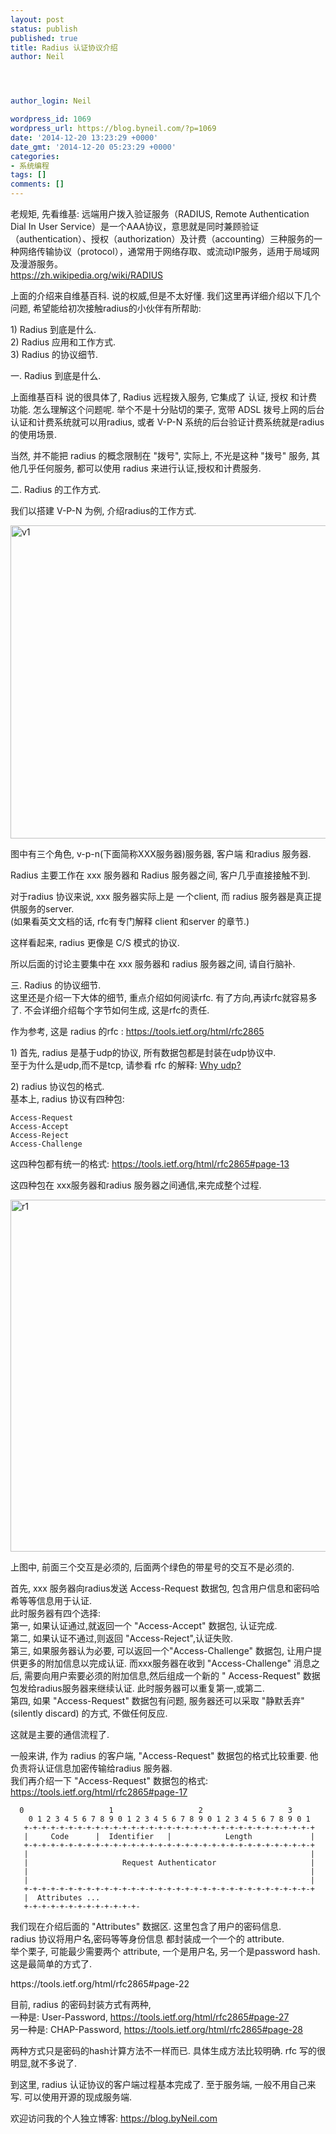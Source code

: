```yaml
---
layout: post
status: publish
published: true
title: Radius 认证协议介绍
author: Neil




author_login: Neil

wordpress_id: 1069
wordpress_url: https://blog.byneil.com/?p=1069
date: '2014-12-20 13:23:29 +0000'
date_gmt: '2014-12-20 05:23:29 +0000'
categories:
- 系统编程
tags: []
comments: []
---
```

<p>老规矩, 先看维基: 远端用户拨入验证服务（RADIUS, Remote Authentication Dial In User Service）是一个AAA协议，意思就是同时兼顾验证（authentication）、授权（authorization）及计费（accounting）三种服务的一种网络传输协议（protocol），通常用于网络存取、或流动IP服务，适用于局域网及漫游服务。<br />
<a href="https://zh.wikipedia.org/wiki/RADIUS" title="https://zh.wikipedia.org/wiki/RADIUS" target="_blank">https://zh.wikipedia.org/wiki/RADIUS</a></p>
<p>上面的介绍来自维基百科. 说的权威,但是不太好懂. 我们这里再详细介绍以下几个问题, 希望能给初次接触radius的小伙伴有所帮助:</p>
<p>1) Radius 到底是什么.<br />
2) Radius 应用和工作方式.<br />
3) Radius 的协议细节.</p>
<p>一. Radius 到底是什么.</p>
<p>上面维基百科 说的很具体了, Radius 远程拨入服务, 它集成了 认证, 授权 和计费功能.  怎么理解这个问题呢. 举个不是十分贴切的栗子, 宽带 ADSL 拨号上网的后台认证和计费系统就可以用radius,  或者 V-P-N 系统的后台验证计费系统就是radius 的使用场景.</p>
<p>当然, 并不能把 radius 的概念限制在 "拨号", 实际上, 不光是这种 "拨号" 服务,  其他几乎任何服务, 都可以使用 radius 来进行认证,授权和计费服务.</p>
<p>二. Radius 的工作方式.</p>
<p>我们以搭建 V-P-N 为例, 介绍radius的工作方式.</p>
<p><a href="https://blog.byneil.com/wp-content/uploads/2014/12/v1.png"><img src="https://blog.byneil.com/wp-content/uploads/2014/12/v1.png" alt="v1" width="703" height="501" class="alignnone size-full wp-image-1073" /></a></p>
<p>图中有三个角色, v-p-n(下面简称XXX服务器)服务器,  客户端 和radius 服务器.</p>
<p>Radius 主要工作在 xxx 服务器和 Radius 服务器之间,  客户几乎直接接触不到.</p>
<p>对于radius 协议来说,  xxx 服务器实际上是 一个client, 而 radius 服务器是真正提供服务的server.<br />
(如果看英文文档的话, rfc有专门解释 client 和server 的章节.)</p>
<p>这样看起来,  radius 更像是 C/S 模式的协议.</p>
<p>所以后面的讨论主要集中在 xxx 服务器和 radius 服务器之间, 请自行脑补.</p>
<p>三. Radius 的协议细节.<br />
这里还是介绍一下大体的细节, 重点介绍如何阅读rfc. 有了方向,再读rfc就容易多了.  不会详细介绍每个字节如何生成, 这是rfc的责任.</p>
<p>作为参考, 这是 radius 的rfc : <a href="https://tools.ietf.org/html/rfc2865" title="https://tools.ietf.org/html/rfc2865" target="_blank">https://tools.ietf.org/html/rfc2865</a></p>
<p>1) 首先, radius 是基于udp的协议, 所有数据包都是封装在udp协议中.<br />
 至于为什么是udp,而不是tcp, 请参看 rfc 的解释: <a href="https://tools.ietf.org/html/rfc2865#page-11" title="https://tools.ietf.org/html/rfc2865#page-11" target="_blank">Why udp?</a></p>
<p>2) radius 协议包的格式.<br />
基本上, radius 协议有四种包:</p>
<pre><code>Access-Request
Access-Accept
Access-Reject
Access-Challenge
</code></pre>
<p>这四种包都有统一的格式: <a href="https://tools.ietf.org/html/rfc2865#page-13" title="https://tools.ietf.org/html/rfc2865#page-13" target="_blank">https://tools.ietf.org/html/rfc2865#page-13</a></p>
<p>这四种包在 xxx服务器和radius 服务器之间通信,来完成整个过程.</p>
<p><a href="https://blog.byneil.com/wp-content/uploads/2014/12/r1.png"><img src="https://blog.byneil.com/wp-content/uploads/2014/12/r1.png" alt="r1" width="787" height="563" class="alignnone size-full wp-image-1083" /></a></p>
<p>上图中, 前面三个交互是必须的,  后面两个绿色的带星号的交互不是必须的.</p>
<p>首先, xxx 服务器向radius发送 Access-Request 数据包, 包含用户信息和密码哈希等等信息用于认证.<br />
此时服务器有四个选择:<br />
第一, 如果认证通过,就返回一个 "Access-Accept" 数据包, 认证完成.<br />
第二, 如果认证不通过,则返回 "Access-Reject",认证失败.<br />
第三, 如果服务器认为必要, 可以返回一个"Access-Challenge" 数据包, 让用户提供更多的附加信息以完成认证. 而xxx服务器在收到 "Access-Challenge" 消息之后, 需要向用户索要必须的附加信息,然后组成一个新的 " Access-Request" 数据包发给radius服务器来继续认证. 此时服务器可以重复第一,或第二.<br />
第四, 如果 "Access-Request" 数据包有问题, 服务器还可以采取 "静默丢弃"(silently discard) 的方式, 不做任何反应.</p>
<p>这就是主要的通信流程了.</p>
<p>一般来讲, 作为 radius 的客户端, "Access-Request" 数据包的格式比较重要. 他负责将认证信息加密传输给radius 服务器.<br />
我们再介绍一下 "Access-Request" 数据包的格式:<br />
<a href="https://tools.ietf.org/html/rfc2865#page-17" title="https://tools.ietf.org/html/rfc2865#page-17" target="_blank">https://tools.ietf.org/html/rfc2865#page-17</a></p>
<pre><code>  0                   1                   2                   3
    0 1 2 3 4 5 6 7 8 9 0 1 2 3 4 5 6 7 8 9 0 1 2 3 4 5 6 7 8 9 0 1
   +-+-+-+-+-+-+-+-+-+-+-+-+-+-+-+-+-+-+-+-+-+-+-+-+-+-+-+-+-+-+-+-+
   |     Code      |  Identifier   |            Length             |
   +-+-+-+-+-+-+-+-+-+-+-+-+-+-+-+-+-+-+-+-+-+-+-+-+-+-+-+-+-+-+-+-+
   |                                                               |
   |                     Request Authenticator                     |
   |                                                               |
   |                                                               |
   +-+-+-+-+-+-+-+-+-+-+-+-+-+-+-+-+-+-+-+-+-+-+-+-+-+-+-+-+-+-+-+-+
   |  Attributes ...
   +-+-+-+-+-+-+-+-+-+-+-+-+-
</code></pre>
<p>我们现在介绍后面的 "Attributes" 数据区.  这里包含了用户的密码信息.<br />
radius 协议将用户名,密码等等身份信息 都封装成一个一个的 attribute.<br />
举个栗子,  可能最少需要两个 attribute,  一个是用户名, 另一个是password hash. 这是最简单的方式了.</p>
<p>https://tools.ietf.org/html/rfc2865#page-22</p>
<p>目前, radius 的密码封装方式有两种,<br />
一种是: User-Password, <a href="https://tools.ietf.org/html/rfc2865#page-27" target="_blank"> https://tools.ietf.org/html/rfc2865#page-27</a><br />
另一种是: CHAP-Password, <a href="https://tools.ietf.org/html/rfc2865#page-28" title="https://tools.ietf.org/html/rfc2865#page-28" target="_blank">https://tools.ietf.org/html/rfc2865#page-28</a></p>
<p>两种方式只是密码的hash计算方法不一样而已.  具体生成方法比较明确. rfc 写的很明显,就不多说了.</p>
<p>到这里, radius 认证协议的客户端过程基本完成了.  至于服务端, 一般不用自己来写. 可以使用开源的现成服务端.</p>
<p>欢迎访问我的个人独立博客:  <a href="https://blog.byNeil.com" title="https://blog.byNeil.com" target="_blank">https://blog.byNeil.com</a></p>
